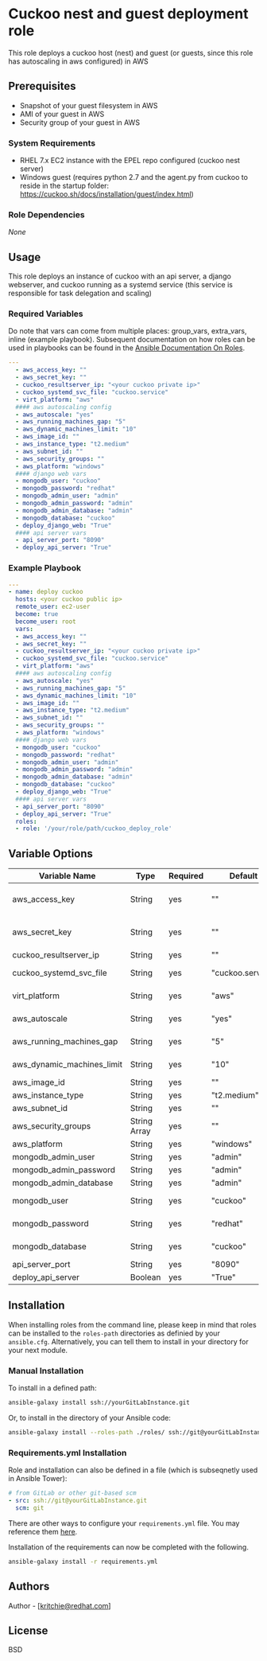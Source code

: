 # Cuckoo nest and guest deployment role

This role deploys a cuckoo host (nest) and guest (or guests, since this role has autoscaling in aws configured) in AWS

## Prerequisites

* Snapshot of your guest filesystem in AWS
* AMI of your guest in AWS 
* Security group of your guest in AWS

### System Requirements

* RHEL 7.x EC2 instance with the EPEL repo configured (cuckoo nest server)
* Windows guest (requires python 2.7 and the agent.py from cuckoo to reside in the startup folder: https://cuckoo.sh/docs/installation/guest/index.html)

### Role Dependencies

 _None_ 

## Usage

This role deploys an instance of cuckoo with an api server, a django webserver, and cuckoo running as a systemd service (this service is responsible for task delegation and scaling)

### Required Variables


Do note that vars can come from multiple places: group_vars, extra_vars, inline (example playbook).  Subsequent documentation on how roles can be used in playbooks can be found in the [Ansible Documentation On Roles](https://docs.ansible.com/ansible/latest/user_guide/playbooks_reuse_roles.html).

```yaml
---
  - aws_access_key: ""
  - aws_secret_key: ""
  - cuckoo_resultserver_ip: "<your cuckoo private ip>"
  - cuckoo_systemd_svc_file: "cuckoo.service"
  - virt_platform: "aws"
  #### aws autoscaling config
  - aws_autoscale: "yes"
  - aws_running_machines_gap: "5"
  - aws_dynamic_machines_limit: "10"
  - aws_image_id: ""
  - aws_instance_type: "t2.medium"
  - aws_subnet_id: ""
  - aws_security_groups: ""
  - aws_platform: "windows"
  #### django web vars
  - mongodb_user: "cuckoo"
  - mongodb_password: "redhat"
  - mongodb_admin_user: "admin"
  - mongodb_admin_password: "admin"
  - mongodb_admin_database: "admin"
  - mongodb_database: "cuckoo"
  - deploy_django_web: "True"
  #### api server vars
  - api_server_port: "8090"
  - deploy_api_server: "True"
```

### Example Playbook

```yaml
---
- name: deploy cuckoo
  hosts: <your cuckoo public ip>
  remote_user: ec2-user
  become: true
  become_user: root
  vars:
  - aws_access_key: ""
  - aws_secret_key: ""
  - cuckoo_resultserver_ip: "<your cuckoo private ip>"
  - cuckoo_systemd_svc_file: "cuckoo.service"
  - virt_platform: "aws"
  #### aws autoscaling config
  - aws_autoscale: "yes"
  - aws_running_machines_gap: "5"
  - aws_dynamic_machines_limit: "10"
  - aws_image_id: ""
  - aws_instance_type: "t2.medium"
  - aws_subnet_id: ""
  - aws_security_groups: ""
  - aws_platform: "windows"
  #### django web vars
  - mongodb_user: "cuckoo"
  - mongodb_password: "redhat"
  - mongodb_admin_user: "admin"
  - mongodb_admin_password: "admin"
  - mongodb_admin_database: "admin"
  - mongodb_database: "cuckoo"
  - deploy_django_web: "True"
  #### api server vars
  - api_server_port: "8090"
  - deploy_api_server: "True"
  roles:
  - role: '/your/role/path/cuckoo_deploy_role'
```

## Variable Options


Variable Name | Type | Required | Default | Notes
--- | --- | --- | --- | ---
aws_access_key | String | yes | "" | access key generated in aws (https://docs.aws.amazon.com/general/latest/gr/aws-sec-cred-types.html)
aws_secret_key | String | yes | "" | secret access key generated in aws (https://docs.aws.amazon.com/general/latest/gr/aws-sec-cred-types.html)
cuckoo_resultserver_ip | String | yes | "" | public ip of your cuckoo nest server
cuckoo_systemd_svc_file | String | yes | "cuckoo.service"| used to create a systemd service to start/stop/restart cuckoo
virt_platform | String | yes | "aws" | the 'machinery' type to be used by cuckoo; this code base only works with aws currently
aws_autoscale | String | yes | "yes" | needs to be set to yes to enable autoscaling of guests for analysis 
aws_running_machines_gap | String | yes | "5" | the minimum number of guests that need to be running when cuckoo is started
aws_dynamic_machines_limit | String | yes | "10" | the maximum number of guests that cuckoo will attempt to spin up concurrently 
aws_image_id | String | yes | "" | the ami of your guest image
aws_instance_type | String | yes | "t2.medium" | ec2 instance size for your guest images
aws_subnet_id | String | yes | "" | subet id of your vpc in aws
aws_security_groups | String Array | yes | "" | comma separated list of security groups to attach to the dynamic guests
aws_platform | String | yes | "windows" | guest operating system
mongodb_admin_user | String | yes | "admin" | mongo db admin user 
mongodb_admin_password | String | yes | "admin" | mongo db admin password
mongodb_admin_database | String | yes | "admin" | mongo db admin database
mongodb_user | String | yes | "cuckoo" | mongo db user used by the django frontend to connect to the db on the cuckoo nest server
mongodb_password | String | yes | "redhat" | mongo db password used by the django frontend to connect to the db on the cuckoo nest server
mongodb_database | String | yes | "cuckoo" | mongo db database used by the django frontend to connect to the db on the cuckoo nest server
api_server_port | String | yes | "8090" | port used by the cuckoo api server
deploy_api_server | Boolean | yes | "True" | used to conditionally include the api server code

## Installation

When installing roles from the command line, please keep in mind that roles can be installed to the `roles-path` directories as definied by your `ansible.cfg`.  Alternatively, you can tell them to install in your directory for your next module.

### Manual Installation

To install in a defined path:

```bash
ansible-galaxy install ssh://yourGitLabInstance.git
```

Or, to install in the directory of your Ansible code:

```bash
ansible-galaxy install --roles-path ./roles/ ssh://git@yourGitLabInstance.git
```

### Requirements.yml Installation

Role and installation can also be defined in a file (which is subseqnetly used in Ansible Tower):

```yaml
# from GitLab or other git-based scm
- src: ssh://git@yourGitLabInstance.git
  scm: git
```

There are other ways to configure your `requirements.yml` file.  You may reference them [here](https://docs.ansible.com/ansible/latest/galaxy/user_guide.html#install-multiple-collections-with-a-requirements-file).

Installation of the requirements can now be completed with the following.

```bash
ansible-galaxy install -r requirements.yml
```

## Authors

Author - [kritchie@redhat.com]

## License

BSD


